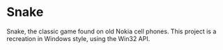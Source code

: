 # Snake
Snake, the classic game found on old Nokia cell phones. This project is a recreation in Windows style, using the Win32 API.

